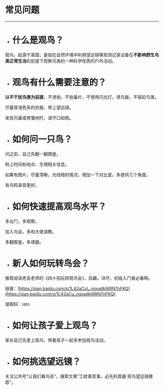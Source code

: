 # 常见问题

---

* # 什么是观鸟？

观鸟，起源于英国，是指在自然环境中利用望远镜等观测记录设备在**不影响野生鸟类正常生活**的前提下观察鸟类的一种科学性质的户外活动。

* # 观鸟有什么需要注意的？

**以不干扰鸟类为前提**，不诱拍，不拍巢片，不使用闪光灯，诱鸟器，不驱赶鸟类。

尽量穿浅色系的衣服，带上望远镜。

发现鸟巢或育雏地时，请守口如瓶。

* # 如何问一只鸟？

问之前，自己先翻一翻图鉴。

附上时间和地点、生境相关信息。

如果有图片，尽量清晰。光线暗的情况，增加一下对比度。多提供几个角度。

有鸟鸣录音更好。

* # 如何快速提高观鸟水平？

多出门，多观察。

加入鸟会。多和大佬请教。

多翻图鉴，多琢磨。

* # 新人如何玩转鸟会？

推荐阅读老丢老师的《四十招玩转观鸟会》，风趣，详尽，初级入门者必看啊。

链接：[https://pan.baidu.com/s/1L42aCu\_nqxadkI6RN7nFKQ](https://pan.baidu.com/s/1L42aCu_nqxadkI6RN7nFKQ)

提取码：iato

* # 如何让孩子爱上观鸟？

家长自己先爱上观鸟，带着孩子一起多参加观鸟活动。

* # 如何挑选望远镜？

关注公共号“让我们看鸟去”，搜索文章“工欲善其事，必先利其器 观鸟望远镜推荐”。

